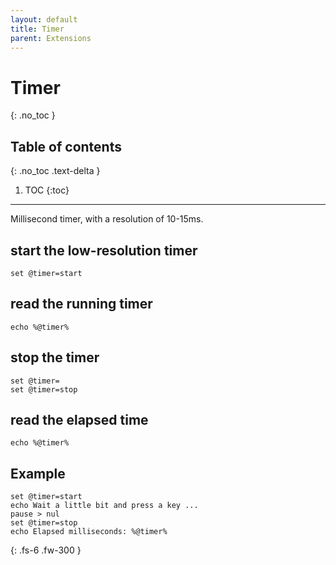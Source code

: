 ```yaml
---
layout: default
title: Timer
parent: Extensions
---
```


# Timer
{: .no_toc }

## Table of contents
{: .no_toc .text-delta }

1. TOC
{:toc}

---

Millisecond timer, with a resolution of 10-15ms.


## start the low-resolution timer
```
set @timer=start
```

## read the running timer
```
echo %@timer%
```

## stop the timer
```
set @timer=
set @timer=stop
```

## read the elapsed time
```
echo %@timer%
```

## Example
```
set @timer=start
echo Wait a little bit and press a key ...
pause > nul
set @timer=stop
echo Elapsed milliseconds: %@timer%
```

{: .fs-6 .fw-300 }
